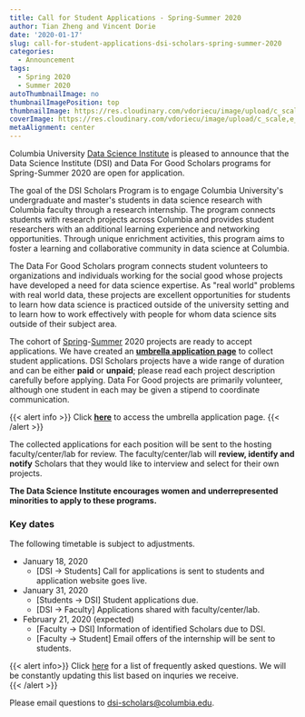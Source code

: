 ```yaml
---
title: Call for Student Applications - Spring-Summer 2020
author: Tian Zheng and Vincent Dorie
date: '2020-01-17'
slug: call-for-student-applications-dsi-scholars-spring-summer-2020
categories:
  - Announcement
tags:
  - Spring 2020
  - Summer 2020
autoThumbnailImage: no
thumbnailImagePosition: top
thumbnailImage: https://res.cloudinary.com/vdoriecu/image/upload/c_scale,w_720/v1579132878/opencall_spring-summer2020_ghawiw.png
coverImage: https://res.cloudinary.com/vdoriecu/image/upload/c_scale,e_blur:300,w_800/v1579132878/opencall_spring-summer2020_ghawiw.png
metaAlignment: center
---
```

Columbia University [Data Science Institute](http://datascience.columbia.edu/) is pleased to announce that the Data Science Institute (DSI) and Data For Good Scholars programs for Spring-Summer 2020 are open for application.

The goal of the DSI Scholars Program is to engage Columbia University's undergraduate and master's students in data science research with Columbia faculty through a research internship. The program connects students with research projects across Columbia and provides student researchers with an additional learning experience and networking opportunities. Through unique enrichment activities, this program aims to foster a learning and collaborative community in data science at Columbia.

The Data For Good Scholars program connects student volunteers to organizations and individuals working for the social good whose projects have developed a need for data science expertise. As "real world" problems with real world data, these projects are excellent opportunities for students to learn how data science is practiced outside of the university setting and to learn how to work effectively with people for whom data science sits outside of their subject area.

<!--more-->
The cohort of [Spring](https://cu-dsi-scholars.github.io/DSI-scholars/categories/project-spring-2020/)-[Summer](https://cu-dsi-scholars.github.io/DSI-scholars/categories/project-summer-2020/) 2020 projects are ready to accept applications. We have created an [**umbrella application page**](https://forms.gle/FirneensvXgZGE6HA) to collect student applications. DSI Scholars projects have a wide range of duration and can be either **paid** or **unpaid**; please read each project description carefully before applying. Data For Good projects are primarily volunteer, although one student in each may be given a stipend to coordinate communication.

{{< alert info >}}
Click [**here**](https://forms.gle/FirneensvXgZGE6HA) to access the umbrella application page. 
{{< /alert >}}

The collected applications for each position will be sent to the hosting faculty/center/lab for review. The faculty/center/lab will **review, identify and notify** Scholars that they would like to interview and select for their own projects. 

**The Data Science Institute encourages women and underrepresented minorities to apply to these programs.**

### Key dates 

The following timetable is subject to adjustments. 

+ January 18, 2020
    + [DSI -> Students] Call for applications is sent to students and application website goes live.
+ January 31, 2020
    + [Students -> DSI] Student applications due.
    + [DSI -> Faculty] Applications shared with faculty/center/lab.
+ February 21, 2020 (expected)
    + [Faculty -> DSI] Information of identified Scholars due to DSI.
    + [Faculty -> Student] Email offers of the internship will be sent to students.
        
{{< alert info>}}
Click [here](/page/faq2020) for a list of frequently asked questions. We will be constantly updating this list based on inquries we receive.  
{{< /alert >}}

Please email questions to <dsi-scholars@columbia.edu>.
